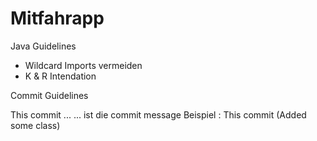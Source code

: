 # Mitfahrapp

Java Guidelines

- Wildcard Imports vermeiden
- K & R Intendation

Commit Guidelines

This commit ...
... ist die commit message
Beispiel : This commit (Added some class)
